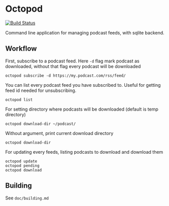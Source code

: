 # Octopod

[![Build Status](https://travis-ci.org/yfery/octopod.svg?branch=master)](https://travis-ci.org/yfery/octopod)

Command line application for managing podcast feeds, with sqlite backend. 

## Workflow

First, subscribe to a podcast feed. Here `-d` flag mark podcast as downloaded, without that flag every podcast will be downloaded

    octopod subscribe -d https://my.podcast.com/rss/feed/

You can list every podcast feed you have subscribed to. Useful for getting feed id needed for unsubscribing.

    octopod list

For setting directory where podcasts will be downloaded (default is temp directory)

    octopod download-dir ~/podcast/

Without argument, print current download directory

    octopod download-dir

For updating every feeds, listing podcasts to download and download them

    octopod update
    octopod pending
    octopod download

## Building

See `doc/building.md`
